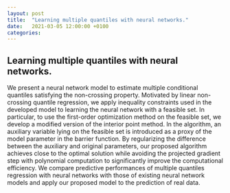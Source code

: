 ```yaml
---
layout: post
title:  "Learning multiple quantiles with neural networks."
date:   2021-03-05 12:00:00 +0100
categories:
---
```


## Learning multiple quantiles with neural networks.

We present a neural network model to estimate multiple conditional quantiles satisfying the non-crossing property. Motivated by linear non-crossing quantile regression, we apply inequality constraints used in the developed model to learning the neural network with a feasible set. In particular, to use the first-order optimization method on the feasible set, we develop a modified version of the interior point method. In the algorithm, an auxiliary variable lying on the feasible set is introduced as a proxy of the model parameter in the barrier function. By regularizing the difference between the auxiliary and original parameters, our proposed algorithm achieves close to the optimal solution while avoiding the projected gradient step with polynomial computation to significantly improve the computational efficiency. We compare predictive performances of multiple quantiles regression with neural networks with those of existing neural network models and apply our proposed model to the prediction of real data. 